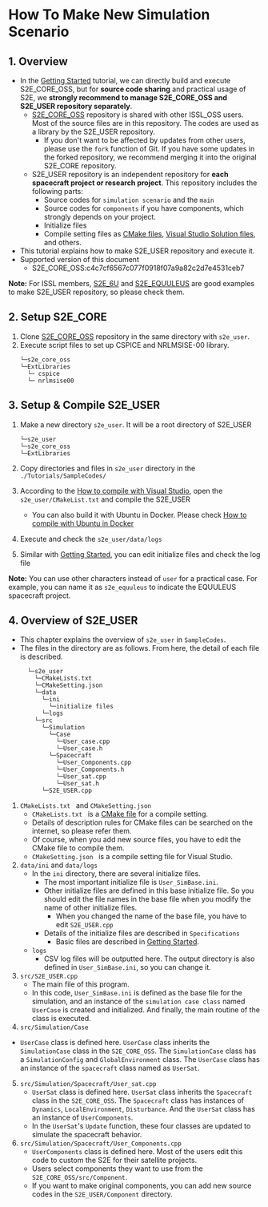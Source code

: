 # How To Make New Simulation Scenario

## 1.  Overview

- In the [Getting Started](./Tutorials/GettingStarted.md) tutorial, we can directly build and execute S2E_CORE_OSS, but for **source code sharing** and practical usage of S2E, we **strongly recommend to manage S2E_CORE_OSS and S2E_USER repository separately**.
  - [S2E_CORE_OSS](https://gitlab.com/ut_issl/s2e/s2e_core_oss) repository is shared with other ISSL_OSS users. Most of the source files are in this repository. The codes are used as a library by the S2E_USER repository.
    - If you don't want to be affected by updates from other users, please use the `fork` function of Git. If you have some updates in the forked repository, we recommend merging it into the original S2E_CORE repository.
  - S2E_USER repository is an independent repository  for **each spacecraft project or research project**. This repository includes the following parts:
    - Source codes for `simulation scenario` and the `main`
    - Source codes for `components` if you have components, which strongly depends on your project.
    - Initialize files
    - Compile setting files as [CMake files](https://cmake.org/), [Visual Studio Solution files](https://visualstudio.microsoft.com/downloads/), and others. 
- This tutorial explains how to make S2E_USER repository and execute it.   
- Supported version of this document
  - S2E_CORE_OSS:c4c7cf6567c077f0918f07a9a82c2d7e4531ceb7

**Note:** For ISSL members, [S2E_6U](https://gitlab.com/ut_issl/s2e/s2e_6u) and [S2E_EQUULEUS](https://gitlab.com/ut_issl/s2e/s2e_equuleus) are good examples to make S2E_USER repository, so please check them.

## 2. Setup S2E_CORE

1. Clone [S2E_CORE_OSS](https://gitlab.com/ut_issl/s2e/s2e_core_oss) repository in the same directory with `s2e_user`.
2.  Execute script files to set up CSPICE and NRLMSISE-00 library.
    ```
    └─s2e_core_oss  
    └─ExtLibraries  
      └─ cspice 
      └─ nrlmsise00
    ```
## 3. Setup & Compile S2E_USER

1. Make a new directory `s2e_user`. It will be a root directory of S2E_USER
    ```
    └─s2e_user  
    └─s2e_core_oss  
    └─ExtLibraries  
    ```

2. Copy directories and files in  `s2e_user` directory in the `./Tutorials/SampleCodes/`

3. According to the [How to compile with Visual Studio](./General/HowToCompileWithVisualStudio.md), open the `s2e_user/CMakeList.txt` and compile the S2E_USER
   - You can also build it with Ubuntu in Docker. Please check [How to compile with Ubuntu in Docker](./General/HowToCompileWithUbuntuInDocker.md)

4. Execute and check the `s2e_user/data/logs`

5. Similar with [Getting Started](./Tutorials/GettingStarted.md), you can edit initialize files and check the log file 

**Note:** You can use other characters instead of `user` for a practical case.  For example, you can name it as `s2e_equuleus` to indicate the EQUULEUS spacecraft project. 

## 4.  Overview of S2E_USER

- This chapter explains the overview of `s2e_user` in `SampleCodes`. 
- The files in the directory are as follows. From here, the detail of each file is described.
  ```
    └─s2e_user 
      └─CMakeLists.txt  
      └─CMakeSetting.json  
      └─data  
        └─ini  
          └─initialize files  
        └─logs  
      └─src  
        └─Simulation  
          └─Case  
            └─User_case.cpp  
            └─User_case.h  
          └─Spacecraft  
            └─User_Components.cpp  
            └─User_Components.h  
            └─User_sat.cpp  
            └─User_sat.h  
        └─S2E_USER.cpp  
  ```
1. `CMakeLists.txt ` and `CMakeSetting.json `
   -  `CMakeLists.txt `  is a [CMake file](https://cmake.org/) for a compile setting.
     - Details of description rules for CMake files can be searched on the internet, so please refer them.
     - Of course, when you add new source files, you have to edit the CMake file to compile them.
   - `CMakeSetting.json ` is a compile setting file for Visual Studio.
2. `data/ini` and `data/logs`
   - In the `ini` directory, there are several initialize files.
     - The most important initialize file is `User_SimBase.ini`.
     - Other initialize files are defined in this base initialize file. So you should edit the file names in the base file when you modify the name of other initialize files.
       - When you changed the name of the base file, you have to edit `S2E_USER.cpp`
     - Details of the initialize files are described in `Specifications`
       - Basic files are described in [Getting Started](./Tutorials/GettingStarted.md).
   - `logs`
     - CSV log files will be outputted here. The output directory is also defined in `User_SimBase.ini`, so you can change it.
3. `src/S2E_USER.cpp`
   - The main file of this program.
   - In this code, `User_SimBase.ini` is defined as the base file for the simulation, and an instance of the `simulation case class` named `UserCase` is created and initialized. And finally, the main routine of the class is executed.
4.  `src/Simulation/Case`
   - `UserCase` class is defined here. `UserCase` class inherits the `SimulationCase` class in the `S2E_CORE_OSS`. The `SimulationCase` class has a `SimulationConfig` and `GlobalEnvironment` class. The `UserCase` class has an instance of the `spacecraft` class named as `UserSat`.
5. `src/Simulation/Spacecraft/User_sat.cpp `
   - `UserSat` class is defined here. `UserSat` class inherits the `Spacecraft` class in the `S2E_CORE_OSS`. The `Spacecraft` class has instances of `Dynamics`, `LocalEnvironment`, `Disturbance`. And the `UserSat` class has an instance of `UserComponents`.
   - In the `UserSat`'s `Update` function, these four classes are updated to simulate the spacecraft behavior.
6. `src/Simulation/Spacecraft/User_Components.cpp`
   - `UserComponents` class is defined here. Most of the users edit this code to custom the S2E for their satellite projects.
   - Users select components they want to use from the `S2E_CORE_OSS/src/Component`.
   - If you want to make original components, you can add new source codes in the `S2E_USER/Component` directory.

